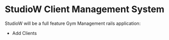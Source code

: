 # StudioW Client Management System

StudioW will be a full feature Gym Management rails application:

- Add Clients